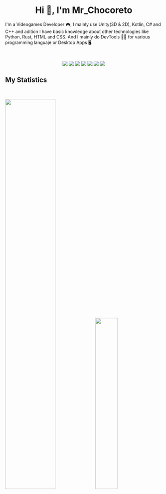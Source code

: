 <h1 align="center">
  <b>Hi 👋, I'm Mr_Chocoreto</b>
</h1>

I'm a Videogames Developer 🎮, I mainly use Unity(3D & 2D), Kotlin, C# and C++ 
and adition I have basic knowledge about other technologies like Python, Rust, HTML and CSS. 
And I mainly do DevTools 🧑‍💻 for various programming languaje or Desktop Apps 🖥️.

<br>

<p>
<div align="center">
  <img src="https://img.shields.io/badge/-Kotlin-1E875E?style=for-the-badge&logo=kotlin&logoColor=008F62&labelColor=1F1F1F">
  <img src="https://img.shields.io/badge/-Unity-757575?style=for-the-badge&logo=unity&logoColor=E6E6E6&labelColor=1F1F1F">
  <img src="https://img.shields.io/badge/-CSharp-7751BA?style=for-the-badge&logo=csharp&logoColor=CEB2FF&labelColor=1F1F1F">
  <img src="https://img.shields.io/badge/-C++-7F7DFF?style=for-the-badge&logo=cplusplus&logoColor=B7B5FF&labelColor=1F1F1F">
  <img src="https://img.shields.io/badge/-Python-E7DD6D?style=for-the-badge&logo=python&logoColor=E7DD6D&labelColor=1A0600">
  <img src="https://img.shields.io/badge/-HTML-c58545?style=for-the-badge&logo=html5&logoColor=c58545&labelColor=282828">
  <img src="https://img.shields.io/badge/-CSS-d1a01f?style=for-the-badge&logo=css3&logoColor=d1a01f&labelColor=282828">
</div>
</p>


## My Statistics

<br/>
<p align="left">
  <img width="56.6%" src="https://github-readme-stats.vercel.app/api?username=MrChocoreto&theme=dark&show_icons=true&hide=stars&ring_color=B7B5FF&rank_icon=github" />
  <img width="37.5%" src="https://github-readme-stats.vercel.app/api/top-langs/?username=MrChocoreto&layout=compact&theme=dark" />
  </a>
</p>
<br>

